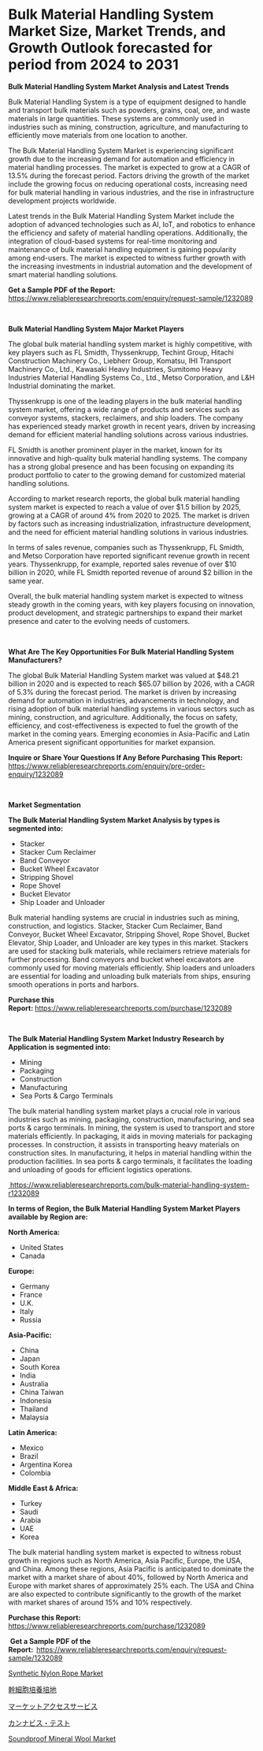 <p><h1>Bulk Material Handling System Market Size, Market Trends, and Growth Outlook forecasted for period from 2024 to 2031</h1></p><p><strong>Bulk Material Handling System Market Analysis and Latest Trends</strong></p>
<p><p>Bulk Material Handling System is a type of equipment designed to handle and transport bulk materials such as powders, grains, coal, ore, and waste materials in large quantities. These systems are commonly used in industries such as mining, construction, agriculture, and manufacturing to efficiently move materials from one location to another.</p><p>The Bulk Material Handling System Market is experiencing significant growth due to the increasing demand for automation and efficiency in material handling processes. The market is expected to grow at a CAGR of 13.5% during the forecast period. Factors driving the growth of the market include the growing focus on reducing operational costs, increasing need for bulk material handling in various industries, and the rise in infrastructure development projects worldwide.</p><p>Latest trends in the Bulk Material Handling System Market include the adoption of advanced technologies such as AI, IoT, and robotics to enhance the efficiency and safety of material handling operations. Additionally, the integration of cloud-based systems for real-time monitoring and maintenance of bulk material handling equipment is gaining popularity among end-users. The market is expected to witness further growth with the increasing investments in industrial automation and the development of smart material handling solutions.</p></p>
<p><strong>Get a Sample PDF of the Report:&nbsp;</strong> <a href="https://www.reliableresearchreports.com/enquiry/request-sample/1232089">https://www.reliableresearchreports.com/enquiry/request-sample/1232089</a></p>
<p>&nbsp;</p>
<p><strong>Bulk Material Handling System Major Market Players</strong></p>
<p><p>The global bulk material handling system market is highly competitive, with key players such as FL Smidth, Thyssenkrupp, Techint Group, Hitachi Construction Machinery Co., Liebherr Group, Komatsu, IHI Transport Machinery Co., Ltd., Kawasaki Heavy Industries, Sumitomo Heavy Industries Material Handling Systems Co., Ltd., Metso Corporation, and L&H Industrial dominating the market.</p><p>Thyssenkrupp is one of the leading players in the bulk material handling system market, offering a wide range of products and services such as conveyor systems, stackers, reclaimers, and ship loaders. The company has experienced steady market growth in recent years, driven by increasing demand for efficient material handling solutions across various industries.</p><p>FL Smidth is another prominent player in the market, known for its innovative and high-quality bulk material handling systems. The company has a strong global presence and has been focusing on expanding its product portfolio to cater to the growing demand for customized material handling solutions.</p><p>According to market research reports, the global bulk material handling system market is expected to reach a value of over $1.5 billion by 2025, growing at a CAGR of around 4% from 2020 to 2025. The market is driven by factors such as increasing industrialization, infrastructure development, and the need for efficient material handling solutions in various industries.</p><p>In terms of sales revenue, companies such as Thyssenkrupp, FL Smidth, and Metso Corporation have reported significant revenue growth in recent years. Thyssenkrupp, for example, reported sales revenue of over $10 billion in 2020, while FL Smidth reported revenue of around $2 billion in the same year.</p><p>Overall, the bulk material handling system market is expected to witness steady growth in the coming years, with key players focusing on innovation, product development, and strategic partnerships to expand their market presence and cater to the evolving needs of customers.</p></p>
<p>&nbsp;</p>
<p><strong>What Are The Key Opportunities For Bulk Material Handling System Manufacturers?</strong></p>
<p><p>The global Bulk Material Handling System market was valued at $48.21 billion in 2020 and is expected to reach $65.07 billion by 2026, with a CAGR of 5.3% during the forecast period. The market is driven by increasing demand for automation in industries, advancements in technology, and rising adoption of bulk material handling systems in various sectors such as mining, construction, and agriculture. Additionally, the focus on safety, efficiency, and cost-effectiveness is expected to fuel the growth of the market in the coming years. Emerging economies in Asia-Pacific and Latin America present significant opportunities for market expansion.</p></p>
<p><strong>Inquire or Share Your Questions If Any Before Purchasing This Report:</strong> <a href="https://www.reliableresearchreports.com/enquiry/pre-order-enquiry/1232089">https://www.reliableresearchreports.com/enquiry/pre-order-enquiry/1232089</a></p>
<p>&nbsp;</p>
<p><strong>Market Segmentation</strong></p>
<p><strong>The Bulk Material Handling System Market Analysis by types is segmented into:</strong></p>
<p><ul><li>Stacker</li><li>Stacker Cum Reclaimer</li><li>Band Conveyor</li><li>Bucket Wheel Excavator</li><li>Stripping Shovel</li><li>Rope Shovel</li><li>Bucket Elevator</li><li>Ship Loader and Unloader</li></ul></p>
<p><p>Bulk material handling systems are crucial in industries such as mining, construction, and logistics. Stacker, Stacker Cum Reclaimer, Band Conveyor, Bucket Wheel Excavator, Stripping Shovel, Rope Shovel, Bucket Elevator, Ship Loader, and Unloader are key types in this market. Stackers are used for stacking bulk materials, while reclaimers retrieve materials for further processing. Band conveyors and bucket wheel excavators are commonly used for moving materials efficiently. Ship loaders and unloaders are essential for loading and unloading bulk materials from ships, ensuring smooth operations in ports and harbors.</p></p>
<p><strong>Purchase this Report:&nbsp;</strong><a href="https://www.reliableresearchreports.com/purchase/1232089">https://www.reliableresearchreports.com/purchase/1232089</a></p>
<p>&nbsp;</p>
<p><strong>The Bulk Material Handling System Market Industry Research by Application is segmented into:</strong></p>
<p><ul><li>Mining</li><li>Packaging</li><li>Construction</li><li>Manufacturing</li><li>Sea Ports & Cargo Terminals</li></ul></p>
<p><p>The bulk material handling system market plays a crucial role in various industries such as mining, packaging, construction, manufacturing, and sea ports & cargo terminals. In mining, the system is used to transport and store materials efficiently. In packaging, it aids in moving materials for packaging processes. In construction, it assists in transporting heavy materials on construction sites. In manufacturing, it helps in material handling within the production facilities. In sea ports & cargo terminals, it facilitates the loading and unloading of goods for efficient logistics operations.</p></p>
<p><a href="https://www.reliableresearchreports.com/bulk-material-handling-system-r1232089">&nbsp;https://www.reliableresearchreports.com/bulk-material-handling-system-r1232089</a></p>
<p><strong>In terms of Region, the Bulk Material Handling System Market Players available by Region are:</strong></p>
<p>
    <p> <strong> North America: </strong>
        <ul>
            <li>United States</li>
            <li>Canada</li>
        </ul>
        </p> 
    <p> <strong> Europe: </strong>
        <ul>
            <li>Germany</li>
            <li>France</li>
            <li>U.K.</li>
            <li>Italy</li>
            <li>Russia</li>
        </ul>
        </p> 
    <p> <strong> Asia-Pacific: </strong>
        <ul>
            <li>China</li>
            <li>Japan</li>
            <li>South Korea</li>
            <li>India</li>
            <li>Australia</li>
            <li>China Taiwan</li>
            <li>Indonesia</li>
            <li>Thailand</li>
            <li>Malaysia</li>
        </ul>
        </p> 
    <p> <strong> Latin America: </strong>
        <ul>
            <li>Mexico</li>
            <li>Brazil</li>
            <li>Argentina Korea</li>
            <li>Colombia</li>
        </ul>
        </p> 
    <p> <strong> Middle East & Africa: </strong>
        <ul>
            <li>Turkey</li>
            <li>Saudi</li>
            <li>Arabia</li>
            <li>UAE</li>
            <li>Korea</li>
        </ul>
    </p>
    </p>
<p><p>The bulk material handling system market is expected to witness robust growth in regions such as North America, Asia Pacific, Europe, the USA, and China. Among these regions, Asia Pacific is anticipated to dominate the market with a market share of about 40%, followed by North America and Europe with market shares of approximately 25% each. The USA and China are also expected to contribute significantly to the growth of the market with market shares of around 15% and 10% respectively.</p></p>
<p><strong>Purchase this Report: </strong><a href="https://www.reliableresearchreports.com/purchase/1232089">https://www.reliableresearchreports.com/purchase/1232089</a></p>
<p>&nbsp;<strong>Get a Sample PDF of the Report:&nbsp;&nbsp;</strong><a href="https://www.reliableresearchreports.com/enquiry/request-sample/1232089">https://www.reliableresearchreports.com/enquiry/request-sample/1232089</a></p>
<p><strong></strong></p>
<p><p><a href="https://issuu.com/reportprime-2/docs/synthetic-nylon-rope-market-size-2030.pptx">Synthetic Nylon Rope Market</a></p><p><a href="https://github.com/ddwcuskozol07187/Market-Research-Report-List-1/blob/main/575962529586.md">幹細胞培養培地</a></p><p><a href="https://github.com/xtkhtofdt934839/Market-Research-Report-List-1/blob/main/636662529585.md">マーケットアクセスサービス</a></p><p><a href="https://medium.com/@carmenfery2023/%E3%83%9E%E3%83%BC%E3%82%B1%E3%83%83%E3%83%88%E3%82%B5%E3%82%A4%E3%82%BA-%E5%B8%82%E5%A0%B4%E5%8B%95%E5%90%91-%E7%94%A3%E6%A5%AD%E5%85%A8%E4%BD%93%E3%81%AE%E6%A6%82%E8%A6%81-2024%E5%B9%B4%E3%81%8B%E3%82%892031%E5%B9%B4%E3%81%BE%E3%81%A7-%E3%81%AB%E3%81%A4%E3%81%84%E3%81%A6-%E5%A4%A7%E9%BA%BB%E3%83%86%E3%82%B9%E3%83%88%E5%B8%82%E5%A0%B4-9fe7ada92761">カンナビス・テスト</a></p><p><a href="https://issuu.com/reportprime-2/docs/soundproof-mineral-wool-market-size-2030.pptx">Soundproof Mineral Wool Market</a></p></p>